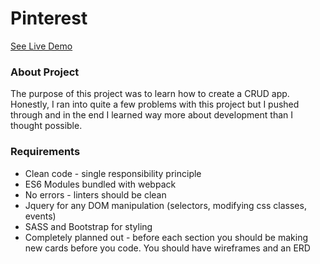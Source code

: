 # Pinterest

[See Live Demo](https://pinterest-3deb6.web.app/)

<blockquote class="imgur-embed-pub" lang="en" data-id="a/4eOEOeY" data-context="false" ><a href="//imgur.com/a/4eOEOeY"></a></blockquote><script async src="//s.imgur.com/min/embed.js" charset="utf-8"></script>


### About Project
The purpose of this project was to learn how to create a CRUD app. Honestly, I ran into quite a few problems with this project but I pushed through and in the end I learned way more about development than I thought possible.


### Requirements
* Clean code - single responsibility principle
* ES6 Modules bundled with webpack
* No errors - linters should be clean
* Jquery for any DOM manipulation (selectors, modifying css classes, events)
* SASS and Bootstrap for styling
* Completely planned out - before each section you should be making new cards before you code.  You should have wireframes and an ERD

